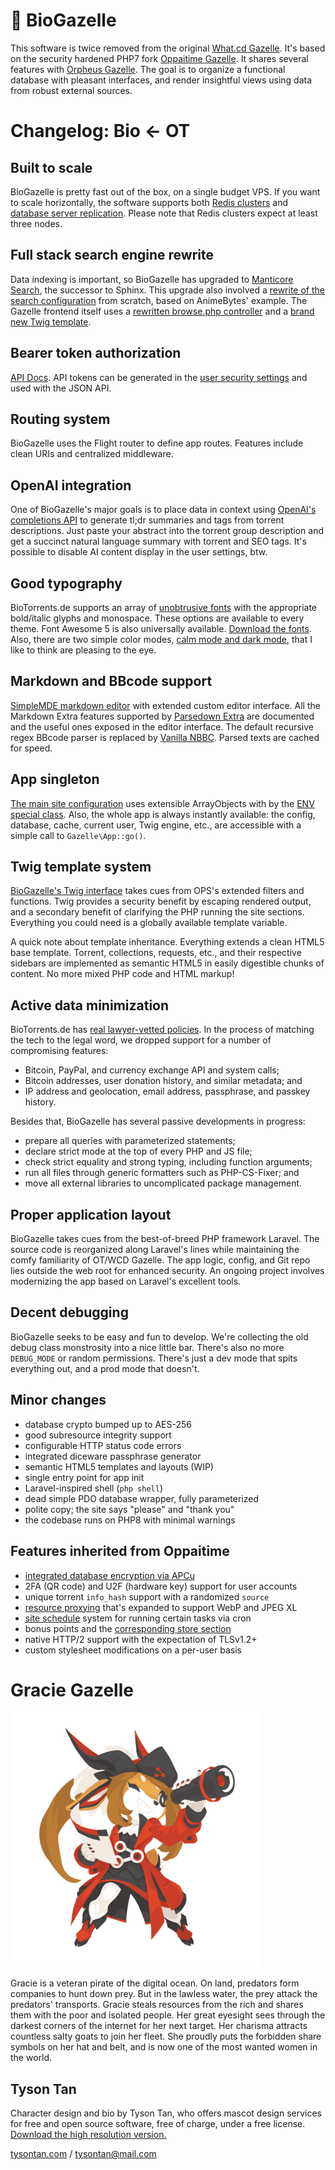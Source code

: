 # 🧪 BioGazelle

This software is twice removed from the original
[What.cd Gazelle](https://github.com/WhatCD/Gazelle).
It's based on the security hardened PHP7 fork
[Oppaitime Gazelle](https://github.com/biotorrents/oppaiMirror).
It shares several features with
[Orpheus Gazelle](https://github.com/OPSnet/Gazelle).
The goal is to organize a functional database with pleasant interfaces,
and render insightful views using data from robust external sources.

# Changelog: Bio ← OT

## Built to scale

BioGazelle is pretty fast out of the box, on a single budget VPS.
If you want to scale horizontally, the software supports both
[Redis clusters](app/Cache.php) and
[database server replication](app/Database.php).
Please note that Redis clusters expect at least three nodes.

## Full stack search engine rewrite

Data indexing is important, so BioGazelle has upgraded to
[Manticore Search](https://manticoresearch.com),
the successor to Sphinx.
This upgrade also involved a
[rewrite of the search configuration](utilities/config/manticore.conf)
from scratch, based on AnimeBytes' example.
The Gazelle frontend itself uses a
[rewritten browse.php controller](sections/torrents/browse.php) and a
[brand new Twig template](templates/torrents/search.twig).

## Bearer token authorization

[API Docs](https://docs.torrents.bio).
API tokens can be generated in the
[user security settings](sections/user/token.php)
and used with the JSON API.

## Routing system

BioGazelle uses the Flight router to define app routes.
Features include clean URIs and centralized middleware.

## OpenAI integration

One of BioGazelle's major goals is to place data in context using
[OpenAI's completions API](https://beta.openai.com/docs/api-reference/completions)
to generate tl;dr summaries and tags from torrent descriptions.
Just paste your abstract into the torrent group description
and get a succinct natural language summary with torrent and SEO tags.
It's possible to disable AI content display in the user settings, btw.

## Good typography

BioTorrents.de supports an array of
[unobtrusive fonts](resources/scss/assets/fonts.scss)
with the appropriate bold/italic glyphs and monospace.
These options are available to every theme.
Font Awesome 5 is also universally available.
[Download the fonts](https://torrents.bio/fonts.tgz).
Also, there are two simple color modes,
[calm mode and dark mode](resources/scss/global/colors.scss),
that I like to think are pleasing to the eye.

## Markdown and BBcode support

[SimpleMDE markdown editor](https://simplemde.com)
with extended custom editor interface.
All the Markdown Extra features supported by
[Parsedown Extra](https://github.com/erusev/parsedown-extra)
are documented and the useful ones exposed in the editor interface.
The default recursive regex BBcode parser is replaced by
[Vanilla NBBC](https://github.com/vanilla/nbbc).
Parsed texts are cached for speed.

## App singleton

[The main site configuration](config/public.php)
uses extensible ArrayObjects with by the
[ENV special class](app/ENV.php).
Also, the whole app is always instantly available:
the config, database, cache, current user, Twig engine, etc.,
are accessible with a simple call to `Gazelle\App::go()`.

## Twig template system

[BioGazelle's Twig interface](app/Twig.php)
takes cues from OPS's extended filters and functions.
Twig provides a security benefit by escaping rendered output,
and a secondary benefit of clarifying the PHP running the site sections.
Everything you could need is a globally available template variable.

A quick note about template inheritance.
Everything extends a clean HTML5 base template.
Torrent, collections, requests, etc., and their respective sidebars
are implemented as semantic HTML5 in easily digestible chunks of content.
No more mixed PHP code and HTML markup!

## Active data minimization

BioTorrents.de has
[real lawyer-vetted policies](templates/siteText/legal).
In the process of matching the tech to the legal word,
we dropped support for a number of compromising features:

- Bitcoin, PayPal, and currency exchange API and system calls;
- Bitcoin addresses, user donation history, and similar metadata; and
- IP address and geolocation, email address, passphrase, and passkey history.

Besides that, BioGazelle has several passive developments in progress:

- prepare all queries with parameterized statements;
- declare strict mode at the top of every PHP and JS file;
- check strict equality and strong typing, including function arguments;
- run all files through generic formatters such as PHP-CS-Fixer; and
- move all external libraries to uncomplicated package management.

## Proper application layout

BioGazelle takes cues from the best-of-breed PHP framework Laravel.
The source code is reorganized along Laravel's lines while maintaining the comfy familiarity of OT/WCD Gazelle.
The app logic, config, and Git repo lies outside the web root for enhanced security.
An ongoing project involves modernizing the app based on Laravel's excellent tools.

## Decent debugging

BioGazelle seeks to be easy and fun to develop.
We're collecting the old debug class monstrosity into a nice little bar.
There's also no more `DEBUG_MODE` or random permissions.
There's just a dev mode that spits everything out, and a prod mode that doesn't.

## Minor changes

- database crypto bumped up to AES-256
- good subresource integrity support
- configurable HTTP status code errors
- integrated diceware passphrase generator
- semantic HTML5 templates and layouts (WIP)
- single entry point for app init
- Laravel-inspired shell (`php shell`)
- dead simple PDO database wrapper, fully parameterized
- polite copy; the site says "please" and "thank you"
- the codebase runs on PHP8 with minimal warnings

## Features inherited from Oppaitime

- [integrated database encryption via APCu](app/Crypto.php)
- 2FA (QR code) and U2F (hardware key) support for user accounts
- unique torrent `info_hash` support with a randomized `source`
- [resource proxying](https://github.com/biotorrents/image-host) that's expanded to support WebP and JPEG XL
- [site schedule](sections/schedule) system for running certain tasks via cron
- bonus points and the [corresponding store section](sections/store)
- native HTTP/2 support with the expectation of TLSv1.2+
- custom stylesheet modifications on a per-user basis

# Gracie Gazelle

![Gracie Gazelle](public/images/mascot.png)

Gracie is a veteran pirate of the digital ocean.
On land, predators form companies to hunt down prey.
But in the lawless water, the prey attack the predators' transports.
Gracie steals resources from the rich and shares them with the poor and isolated people.
Her great eyesight sees through the darkest corners of the internet for her next target.
Her charisma attracts countless salty goats to join her fleet.
She proudly puts the forbidden share symbols on her hat and belt, and is now one of the most wanted women in the world.

## Tyson Tan

Character design and bio by Tyson Tan, who offers mascot design services for free and open source software, free of charge, under a free license.
[Download the high resolution version.](public/images/mascotFullVersion.png)

[tysontan.com](https://tysontan.com) / <tysontan@mail.com>
